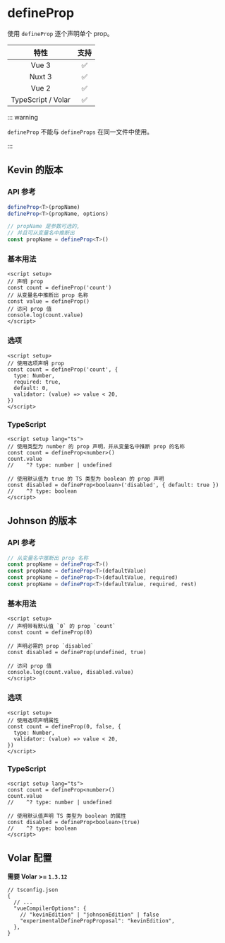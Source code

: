 # defineProp

<StabilityLevel level="experimental" />

使用 `defineProp` 逐个声明单个 prop。

|        特性        |        支持        |
| :----------------: | :----------------: |
|       Vue 3        | :white_check_mark: |
|       Nuxt 3       | :white_check_mark: |
|       Vue 2        | :white_check_mark: |
| TypeScript / Volar | :white_check_mark: |

::: warning

`defineProp` 不能与 `defineProps` 在同一文件中使用。

:::

## Kevin 的版本

### API 参考

```ts
defineProp<T>(propName)
defineProp<T>(propName, options)

// propName 是参数可选的,
// 并且可从变量名中推断出
const propName = defineProp<T>()
```

### 基本用法

```vue
<script setup>
// 声明 prop
const count = defineProp('count')
// 从变量名中推断出 prop 名称
const value = defineProp()
// 访问 prop 值
console.log(count.value)
</script>
```

### 选项

```vue
<script setup>
// 使用选项声明 prop
const count = defineProp('count', {
  type: Number,
  required: true,
  default: 0,
  validator: (value) => value < 20,
})
</script>
```

### TypeScript

```vue
<script setup lang="ts">
// 使用类型为 number 的 prop 声明，并从变量名中推断 prop 的名称
const count = defineProp<number>()
count.value
//    ^? type: number | undefined

// 使用默认值为 true 的 TS 类型为 boolean 的 prop 声明
const disabled = defineProp<boolean>('disabled', { default: true })
//    ^? type: boolean
</script>
```

## Johnson 的版本

### API 参考

```ts
// 从变量名中推断出 prop 名称
const propName = defineProp<T>()
const propName = defineProp<T>(defaultValue)
const propName = defineProp<T>(defaultValue, required)
const propName = defineProp<T>(defaultValue, required, rest)
```

### 基本用法

```vue
<script setup>
// 声明带有默认值 `0` 的 prop `count`
const count = defineProp(0)

// 声明必需的 prop `disabled`
const disabled = defineProp(undefined, true)

// 访问 prop 值
console.log(count.value, disabled.value)
</script>
```

### 选项

```vue
<script setup>
// 使用选项声明属性
const count = defineProp(0, false, {
  type: Number,
  validator: (value) => value < 20,
})
</script>
```

### TypeScript

```vue
<script setup lang="ts">
const count = defineProp<number>()
count.value
//    ^? type: number | undefined

// 使用默认值声明 TS 类型为 boolean 的属性
const disabled = defineProp<boolean>(true)
//    ^? type: boolean
</script>
```

## Volar 配置

**需要 Volar >= `1.3.12`**

```jsonc
// tsconfig.json
{
  // ...
  "vueCompilerOptions": {
    // "kevinEdition" | "johnsonEdition" | false
    "experimentalDefinePropProposal": "kevinEdition",
  },
}
```
